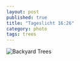 ```yaml
---
layout: post
published: true
title: "Tageslicht 16:26"
category: photo
tags: trees
---
```


![Backyard Trees](http://25.media.tumblr.com/e4752205f03909cd47967b5bc60df47b/tumblr_mv6zm6w1EW1rive1ro1_500.jpg)
